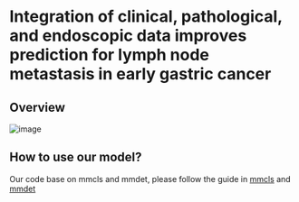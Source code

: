 # Integration of clinical, pathological, and endoscopic data improves prediction for lymph node metastasis in early gastric cancer

## Overview

![image]([https://github.com/KzRinga/mmclassification-for-LNM/blob/main/dbe6a32dd5a2a7868f1782e84c7d0ed.jpg])


## How to use our model?
Our code base on mmcls and mmdet, please follow the guide in [mmcls](https://github.com/open-mmlab/mmpretrain) and [mmdet](https://github.com/open-mmlab/mmdetection)
